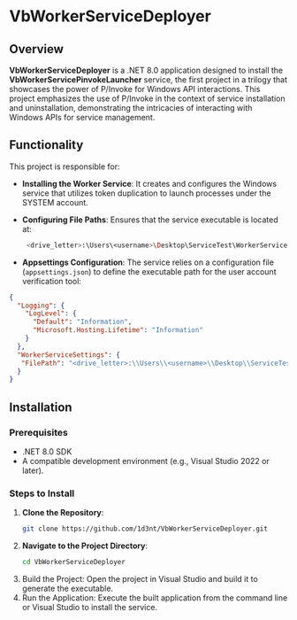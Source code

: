 # VbWorkerServiceDeployer

## Overview
**VbWorkerServiceDeployer** is a .NET 8.0 application designed to install the **VbWorkerServicePinvokeLauncher** service, the first project in a trilogy that showcases the power of P/Invoke for Windows API interactions. This project emphasizes the use of P/Invoke in the context of service installation and uninstallation, demonstrating the intricacies of interacting with Windows APIs for service management.

## Functionality
This project is responsible for:
- **Installing the Worker Service**: It creates and configures the Windows service that utilizes token duplication to launch processes under the SYSTEM account.
- **Configuring File Paths**: Ensures that the service executable is located at:

  ```bash
   <drive_letter>:\Users\<username>\Desktop\ServiceTest\WorkerService\VbWorkerServicePinvokeLauncher.exe
  ```
  
- **Appsettings Configuration**: The service relies on a configuration file (`appsettings.json`) to define the executable path for the user account verification tool:
```json
{
  "Logging": {
    "LogLevel": {
      "Default": "Information",
      "Microsoft.Hosting.Lifetime": "Information"
    }
  },
  "WorkerServiceSettings": {
   "FilePath": "<drive_letter>:\\Users\\<username>\\Desktop\\ServiceTest\\ExampleExecutable\\VbUserAccountTypeChecker.exe"
  }
}
```

## Installation
### Prerequisites
- .NET 8.0 SDK
- A compatible development environment (e.g., Visual Studio 2022 or later).

### Steps to Install
1. **Clone the Repository**:
   ```bash
   git clone https://github.com/1d3nt/VbWorkerServiceDeployer.git
   ```
2. **Navigate to the Project Directory**:
    ```bash
    cd VbWorkerServiceDeployer
    ```
3. Build the Project: Open the project in Visual Studio and build it to generate the executable.
4. Run the Application: Execute the built application from the command line or Visual Studio to install the service.
